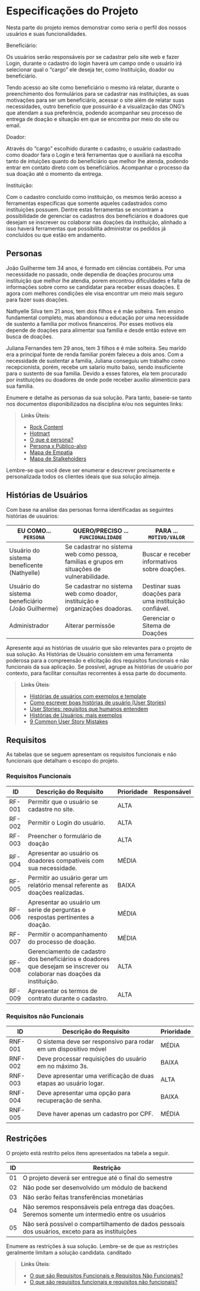 # Especificações do Projeto

Nesta parte do projeto iremos demonstrar como seria o perfil dos nossos usuários e suas funcionalidades.  

Beneficiário: 

Os usuários serão responsáveis por se cadastrar pelo site web e fazer Login, durante o cadastro do login haverá um campo onde o usuário irá selecionar qual o “cargo” ele deseja ter, como Instituição, doador ou beneficiário.  

Tendo acesso ao site como beneficiário o mesmo irá relatar, durante o preenchimento dos formulários para se cadastrar nas instituições, as suas motivações para ser um beneficiário, acessar o site além de relatar suas necessidades, outro benefício que possuirão é a visualização das ONG’s que atendam a sua preferência, podendo acompanhar seu processo de entrega de doação e situação em que se encontra por meio do site ou email.  

Doador: 

Através do “cargo” escolhido durante o cadastro, o usuário cadastrado como doador fara o Login e terá ferramentas que o auxiliará na escolha tanto de intuições quanto do beneficiário que melhor lhe atenda, podendo entrar em contato direto com os beneficiários. Acompanhar o processo da sua doação até o momento da entrega. 

Instituição: 

Com o cadastro concluído como instituição, os mesmos terão acesso a ferramentas especificas que somente aqueles cadastrados como instituições possuem. Dentre estas ferramentas se encontram a possibilidade de gerenciar os cadastros dos beneficiários e doadores que desejam se inscrever ou colaborar nas doações da instituição, alinhado a isso haverá ferramentas que possibilita administrar os pedidos já concluídos ou que estão em andamento.

## Personas

João Guilherme tem 34 anos, é formado em ciências contábeis. Por uma necessidade no passado, onde dependia de doações procurou uma instituição que melhor lhe atendia, porem encontrou dificuldades e falta de informações sobre como se candidatar para receber essas doações. E agora com melhores condições ele visa encontrar um meio mais seguro para fazer suas doações. 

Nathyelle Silva tem 21 anos, tem dois filhos e é mãe solteira. Tem ensino fundamental completo, mas abandonou a educação por uma necessidade de sustento a família por motivos financeiros. Por esses motivos ela depende de doações para alimentar sua família e desde então esteve em busca de doações.

Juliana Fernandes tem 29 anos, tem 3 filhos e é mãe solteira. Seu marido era a principal fonte de renda familiar porém faleceu a dois anos. Com a necessidade de sustentar a familia, Juliana conseguiu um trabalho como recepcionista, porém, recebe um salario muito baixo, sendo insuficiente para o sustento de sua familia. Devido a esses fatores, ela tem procurado por instituições ou doadores de onde pode receber auxilio alimenticio para sua familia.


Enumere e detalhe as personas da sua solução. Para tanto, baseie-se tanto nos documentos disponibilizados na disciplina e/ou nos seguintes links:

> **Links Úteis**:
> - [Rock Content](https://rockcontent.com/blog/personas/)
> - [Hotmart](https://blog.hotmart.com/pt-br/como-criar-persona-negocio/)
> - [O que é persona?](https://resultadosdigitais.com.br/blog/persona-o-que-e/)
> - [Persona x Público-alvo](https://flammo.com.br/blog/persona-e-publico-alvo-qual-a-diferenca/)
> - [Mapa de Empatia](https://resultadosdigitais.com.br/blog/mapa-da-empatia/)
> - [Mapa de Stalkeholders](https://www.racecomunicacao.com.br/blog/como-fazer-o-mapeamento-de-stakeholders/)
>
Lembre-se que você deve ser enumerar e descrever precisamente e personalizada todos os clientes ideais que sua solução almeja.

## Histórias de Usuários

Com base na análise das personas forma identificadas as seguintes histórias de usuários:

|EU COMO... `PERSONA`| QUERO/PRECISO ... `FUNCIONALIDADE` |PARA ... `MOTIVO/VALOR`                 |
|--------------------|------------------------------------|----------------------------------------|
|Usuário do sistema beneficente (Nathyelle)|Se cadastrar no sistema web como pessoa, famílias e grupos em situações de vulnerabilidade.| Buscar e receber informativos sobre doações.|
|Usuário do sistema beneficiário (João Guilherme) |Se cadastrar no sistema web como doador, instituição e organizações doadoras. | Destinar suas doações para uma instituição confiável. |
|Administrador       |Alterar permissõe                   |Gerenciar o Sitema de Doações           |

Apresente aqui as histórias de usuário que são relevantes para o projeto de sua solução. As Histórias de Usuário consistem em uma ferramenta poderosa para a compreensão e elicitação dos requisitos funcionais e não funcionais da sua aplicação. Se possível, agrupe as histórias de usuário por contexto, para facilitar consultas recorrentes à essa parte do documento.

> **Links Úteis**:
> - [Histórias de usuários com exemplos e template](https://www.atlassian.com/br/agile/project-management/user-stories)
> - [Como escrever boas histórias de usuário (User Stories)](https://medium.com/vertice/como-escrever-boas-users-stories-hist%C3%B3rias-de-usu%C3%A1rios-b29c75043fac)
> - [User Stories: requisitos que humanos entendem](https://www.luiztools.com.br/post/user-stories-descricao-de-requisitos-que-humanos-entendem/)
> - [Histórias de Usuários: mais exemplos](https://www.reqview.com/doc/user-stories-example.html)
> - [9 Common User Story Mistakes](https://airfocus.com/blog/user-story-mistakes/)

## Requisitos

As tabelas que se seguem apresentam os requisitos funcionais e não funcionais que detalham o escopo do projeto.

### Requisitos Funcionais

|ID    | Descrição do Requisito  | Prioridade | Responsável |
|------|-----------------------------------------|----| ----|
|RF-001| Permitir que o usuário se cadastre no site. | ALTA ||
|RF-002| Permitir o Login do usuário. | ALTA ||
|RF-003| Preencher o formulário de doação |ALTA ||
|RF-004| Apresentar ao usuário os doadores compatíveis com sua necessidade.|MÉDIA||
|RF-005| Permitir ao usuário gerar um relatório mensal referente as doações realizadas.|BAIXA||
|RF-006| Apresentar ao usuário um serie de perguntas e respostas pertinentes a doação.|MÉDIA||
|RF-007| Permitir o acompanhamento do processo de doação.|MÉDIA||
|RF-008| Gerenciamento de cadastro dos beneficiários e doadores que desejam se inscrever ou colaborar nas doações da instituição. |ALTA| 
| RF-009|Apresentar os termos de contrato durante o cadastro. |ALTA||


### Requisitos não Funcionais

|ID     | Descrição do Requisito  |Prioridade |
|-------|-------------------------|----|
|RNF-001| O sistema deve ser responsivo para rodar em um dispositivo móvel | MÉDIA ||
|RNF-002| Deve processar requisições do usuário em no máximo 3s. | BAIXA ||
|RNF-003| Deve apresentar uma verificação de duas etapas ao usuário logar. | ALTA ||
|RNF-004| Deve apresentar uma opção para recuperação de senha. | BAIXA ||
|RNF-005| Deve haver apenas um cadastro por CPF. |MÉDIA||

## Restrições

O projeto está restrito pelos itens apresentados na tabela a seguir.

|ID| Restrição                                             |
|--|-------------------------------------------------------|
|01| O projeto deverá ser entregue até o final do semestre |
|02| Não pode ser desenvolvido um módulo de backend        |
|03| Não serão feitas transferências monetárias            |
|04| Não seremos responsáveis pela entrega das doações. Seremos somente um intermedio entre os usuários|
|05| Não será possível o compartilhamento de dados pessoais dos usuários, exceto para as instituições|

Enumere as restrições à sua solução. Lembre-se de que as restrições geralmente limitam a solução candidata.  canditado

> **Links Úteis**:
> - [O que são Requisitos Funcionais e Requisitos Não Funcionais?](https://codificar.com.br/requisitos-funcionais-nao-funcionais/)
> - [O que são requisitos funcionais e requisitos não funcionais?](https://analisederequisitos.com.br/requisitos-funcionais-e-requisitos-nao-funcionais-o-que-sao/)
